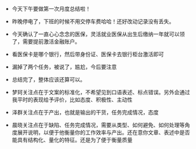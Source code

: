 * 今天下午要做第一次月度总结啦！
* 昨晚停电了，下班的时候不用交停车费哈哈！还好改动记录没有丢失。
* 今天确认了一直心心念念的医保，灵活就业医保从出生后缴纳一年就可以领了，需要提前激活金融账户。
* 看医保卡是哪个银行，然后带身份证、医保卡去银行柜台激活即可

* 漏掉了两个任务，被说了，尴尬，今后要注意
* 总结完了，整体应该还算可以。
* 梦珂关注点在于文案的标准化，不希望见到口语表述、标点错误。另外会通过我平时的表现给予评价，比如态度、积极性、主动性
* 泽群关注点在于产出，也就是输出的干货，任务完成情况，态度
* 晨晓关注点在于缺陷、任务完成情况，需要从类型、如何避免、如何处理等角度展开说明，以便于他衡量你的工作效率与产出。还在意你文章、表述中是否能具有结构化、量化的特征。还是为了便于衡量质量